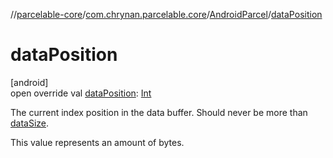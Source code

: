 //[parcelable-core](../../../index.md)/[com.chrynan.parcelable.core](../index.md)/[AndroidParcel](index.md)/[dataPosition](data-position.md)

# dataPosition

[android]\
open override val [dataPosition](data-position.md): [Int](https://kotlinlang.org/api/latest/jvm/stdlib/kotlin/-int/index.html)

The current index position in the data buffer. Should never be more than [dataSize](data-size.md).

This value represents an amount of bytes.
